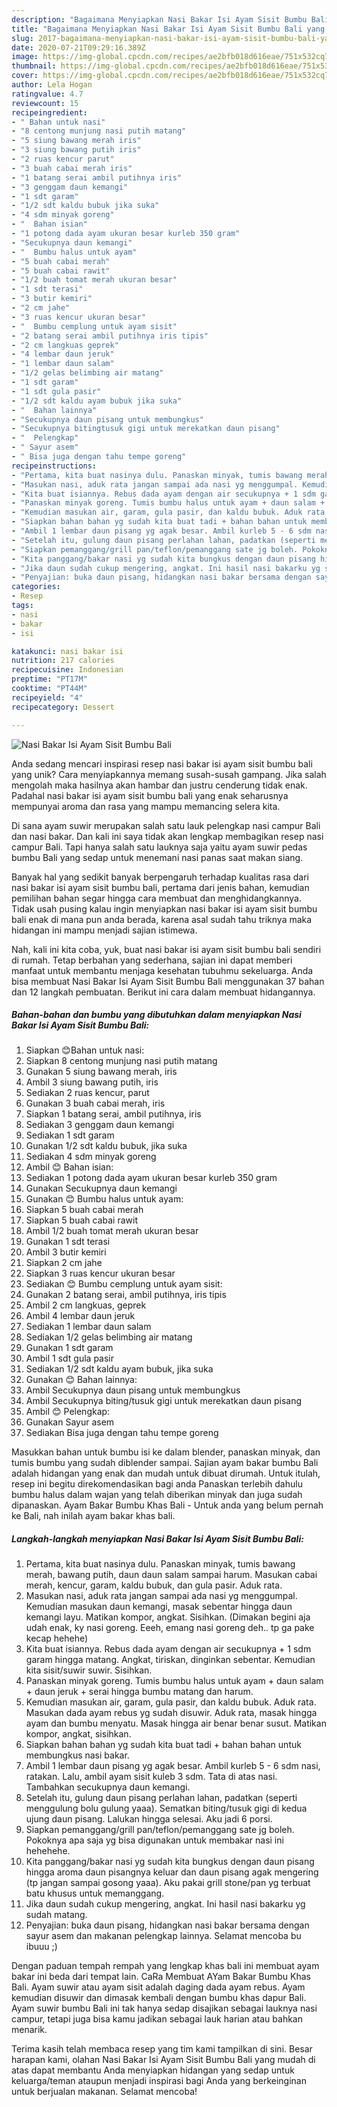 ```yaml
---
description: "Bagaimana Menyiapkan Nasi Bakar Isi Ayam Sisit Bumbu Bali yang Menggugah Selera"
title: "Bagaimana Menyiapkan Nasi Bakar Isi Ayam Sisit Bumbu Bali yang Menggugah Selera"
slug: 2017-bagaimana-menyiapkan-nasi-bakar-isi-ayam-sisit-bumbu-bali-yang-menggugah-selera
date: 2020-07-21T09:29:16.389Z
image: https://img-global.cpcdn.com/recipes/ae2bfb018d616eae/751x532cq70/nasi-bakar-isi-ayam-sisit-bumbu-bali-foto-resep-utama.jpg
thumbnail: https://img-global.cpcdn.com/recipes/ae2bfb018d616eae/751x532cq70/nasi-bakar-isi-ayam-sisit-bumbu-bali-foto-resep-utama.jpg
cover: https://img-global.cpcdn.com/recipes/ae2bfb018d616eae/751x532cq70/nasi-bakar-isi-ayam-sisit-bumbu-bali-foto-resep-utama.jpg
author: Lela Hogan
ratingvalue: 4.7
reviewcount: 15
recipeingredient:
- " Bahan untuk nasi"
- "8 centong munjung nasi putih matang"
- "5 siung bawang merah iris"
- "3 siung bawang putih iris"
- "2 ruas kencur parut"
- "3 buah cabai merah iris"
- "1 batang serai ambil putihnya iris"
- "3 genggam daun kemangi"
- "1 sdt garam"
- "1/2 sdt kaldu bubuk jika suka"
- "4 sdm minyak goreng"
- "  Bahan isian"
- "1 potong dada ayam ukuran besar kurleb 350 gram"
- "Secukupnya daun kemangi"
- "  Bumbu halus untuk ayam"
- "5 buah cabai merah"
- "5 buah cabai rawit"
- "1/2 buah tomat merah ukuran besar"
- "1 sdt terasi"
- "3 butir kemiri"
- "2 cm jahe"
- "3 ruas kencur ukuran besar"
- "  Bumbu cemplung untuk ayam sisit"
- "2 batang serai ambil putihnya iris tipis"
- "2 cm langkuas geprek"
- "4 lembar daun jeruk"
- "1 lembar daun salam"
- "1/2 gelas belimbing air matang"
- "1 sdt garam"
- "1 sdt gula pasir"
- "1/2 sdt kaldu ayam bubuk jika suka"
- "  Bahan lainnya"
- "Secukupnya daun pisang untuk membungkus"
- "Secukupnya bitingtusuk gigi untuk merekatkan daun pisang"
- "  Pelengkap"
- " Sayur asem"
- " Bisa juga dengan tahu tempe goreng"
recipeinstructions:
- "Pertama, kita buat nasinya dulu. Panaskan minyak, tumis bawang merah, bawang putih, daun daun salam sampai harum. Masukan cabai merah, kencur, garam, kaldu bubuk, dan gula pasir. Aduk rata."
- "Masukan nasi, aduk rata jangan sampai ada nasi yg menggumpal. Kemudian masukan daun kemangi, masak sebentar hingga daun kemangi layu. Matikan kompor, angkat. Sisihkan. (Dimakan begini aja udah enak, ky nasi goreng. Eeeh, emang nasi goreng deh.. tp ga pake kecap hehehe)"
- "Kita buat isiannya. Rebus dada ayam dengan air secukupnya + 1 sdm garam hingga matang. Angkat, tiriskan, dinginkan sebentar. Kemudian kita sisit/suwir suwir. Sisihkan."
- "Panaskan minyak goreng. Tumis bumbu halus untuk ayam + daun salam + daun jeruk + serai hingga bumbu matang dan harum."
- "Kemudian masukan air, garam, gula pasir, dan kaldu bubuk. Aduk rata. Masukan dada ayam rebus yg sudah disuwir. Aduk rata, masak hingga ayam dan bumbu menyatu. Masak hingga air benar benar susut. Matikan kompor, angkat, sisihkan."
- "Siapkan bahan bahan yg sudah kita buat tadi + bahan bahan untuk membungkus nasi bakar."
- "Ambil 1 lembar daun pisang yg agak besar. Ambil kurleb 5 - 6 sdm nasi, ratakan. Lalu, ambil ayam sisit kuleb 3 sdm. Tata di atas nasi. Tambahkan secukupnya daun kemangi."
- "Setelah itu, gulung daun pisang perlahan lahan, padatkan (seperti menggulung bolu gulung yaaa). Sematkan biting/tusuk gigi di kedua ujung daun pisang. Lalukan hingga selesai. Aku jadi 6 porsi."
- "Siapkan pemanggang/grill pan/teflon/pemanggang sate jg boleh. Pokoknya apa saja yg bisa digunakan untuk membakar nasi ini hehehehe."
- "Kita panggang/bakar nasi yg sudah kita bungkus dengan daun pisang hingga aroma daun pisangnya keluar dan daun pisang agak mengering (tp jangan sampai gosong yaaa). Aku pakai grill stone/pan yg terbuat batu khusus untuk memanggang."
- "Jika daun sudah cukup mengering, angkat. Ini hasil nasi bakarku yg sudah matang."
- "Penyajian: buka daun pisang, hidangkan nasi bakar bersama dengan sayur asem dan makanan pelengkap lainnya. Selamat mencoba bu ibuuu ;)"
categories:
- Resep
tags:
- nasi
- bakar
- isi

katakunci: nasi bakar isi 
nutrition: 217 calories
recipecuisine: Indonesian
preptime: "PT17M"
cooktime: "PT44M"
recipeyield: "4"
recipecategory: Dessert

---
```



![Nasi Bakar Isi Ayam Sisit Bumbu Bali](https://img-global.cpcdn.com/recipes/ae2bfb018d616eae/751x532cq70/nasi-bakar-isi-ayam-sisit-bumbu-bali-foto-resep-utama.jpg)

Anda sedang mencari inspirasi resep nasi bakar isi ayam sisit bumbu bali yang unik? Cara menyiapkannya memang susah-susah gampang. Jika salah mengolah maka hasilnya akan hambar dan justru cenderung tidak enak. Padahal nasi bakar isi ayam sisit bumbu bali yang enak seharusnya mempunyai aroma dan rasa yang mampu memancing selera kita.

Di sana ayam suwir merupakan salah satu lauk pelengkap nasi campur Bali dan nasi bakar. Dan kali ini saya tidak akan lengkap membagikan resep nasi campur Bali. Tapi hanya salah satu lauknya saja yaitu ayam suwir pedas bumbu Bali yang sedap untuk menemani nasi panas saat makan siang.

Banyak hal yang sedikit banyak berpengaruh terhadap kualitas rasa dari nasi bakar isi ayam sisit bumbu bali, pertama dari jenis bahan, kemudian pemilihan bahan segar hingga cara membuat dan menghidangkannya. Tidak usah pusing kalau ingin menyiapkan nasi bakar isi ayam sisit bumbu bali enak di mana pun anda berada, karena asal sudah tahu triknya maka hidangan ini mampu menjadi sajian istimewa.


Nah, kali ini kita coba, yuk, buat nasi bakar isi ayam sisit bumbu bali sendiri di rumah. Tetap berbahan yang sederhana, sajian ini dapat memberi manfaat untuk membantu menjaga kesehatan tubuhmu sekeluarga. Anda bisa membuat Nasi Bakar Isi Ayam Sisit Bumbu Bali menggunakan 37 bahan dan 12 langkah pembuatan. Berikut ini cara dalam membuat hidangannya.

<!--inarticleads1-->

##### Bahan-bahan dan bumbu yang dibutuhkan dalam menyiapkan Nasi Bakar Isi Ayam Sisit Bumbu Bali:

1. Siapkan  😊Bahan untuk nasi:
1. Siapkan 8 centong munjung nasi putih matang
1. Gunakan 5 siung bawang merah, iris
1. Ambil 3 siung bawang putih, iris
1. Sediakan 2 ruas kencur, parut
1. Gunakan 3 buah cabai merah, iris
1. Siapkan 1 batang serai, ambil putihnya, iris
1. Sediakan 3 genggam daun kemangi
1. Sediakan 1 sdt garam
1. Gunakan 1/2 sdt kaldu bubuk, jika suka
1. Sediakan 4 sdm minyak goreng
1. Ambil  😊 Bahan isian:
1. Sediakan 1 potong dada ayam ukuran besar kurleb 350 gram
1. Gunakan Secukupnya daun kemangi
1. Gunakan  😊 Bumbu halus untuk ayam:
1. Siapkan 5 buah cabai merah
1. Siapkan 5 buah cabai rawit
1. Ambil 1/2 buah tomat merah ukuran besar
1. Gunakan 1 sdt terasi
1. Ambil 3 butir kemiri
1. Siapkan 2 cm jahe
1. Siapkan 3 ruas kencur ukuran besar
1. Sediakan  😊 Bumbu cemplung untuk ayam sisit:
1. Gunakan 2 batang serai, ambil putihnya, iris tipis
1. Ambil 2 cm langkuas, geprek
1. Ambil 4 lembar daun jeruk
1. Sediakan 1 lembar daun salam
1. Sediakan 1/2 gelas belimbing air matang
1. Gunakan 1 sdt garam
1. Ambil 1 sdt gula pasir
1. Sediakan 1/2 sdt kaldu ayam bubuk, jika suka
1. Gunakan  😊 Bahan lainnya:
1. Ambil Secukupnya daun pisang untuk membungkus
1. Ambil Secukupnya biting/tusuk gigi untuk merekatkan daun pisang
1. Ambil  😊 Pelengkap:
1. Gunakan  Sayur asem
1. Sediakan  Bisa juga dengan tahu tempe goreng


Masukkan bahan untuk bumbu isi ke dalam blender, panaskan minyak, dan tumis bumbu yang sudah diblender sampai. Sajian ayam bakar bumbu Bali adalah hidangan yang enak dan mudah untuk dibuat dirumah. Untuk itulah, resep ini begitu direkomendasikan bagi anda Panaskan terlebih dahulu bumbu halus dalam wajan yang telah diberikan minyak dan juga sudah dipanaskan. Ayam Bakar Bumbu Khas Bali - Untuk anda yang belum pernah ke Bali, nah inilah ayam bakar khas bali. 

<!--inarticleads2-->

##### Langkah-langkah menyiapkan Nasi Bakar Isi Ayam Sisit Bumbu Bali:

1. Pertama, kita buat nasinya dulu. Panaskan minyak, tumis bawang merah, bawang putih, daun daun salam sampai harum. Masukan cabai merah, kencur, garam, kaldu bubuk, dan gula pasir. Aduk rata.
1. Masukan nasi, aduk rata jangan sampai ada nasi yg menggumpal. Kemudian masukan daun kemangi, masak sebentar hingga daun kemangi layu. Matikan kompor, angkat. Sisihkan. (Dimakan begini aja udah enak, ky nasi goreng. Eeeh, emang nasi goreng deh.. tp ga pake kecap hehehe)
1. Kita buat isiannya. Rebus dada ayam dengan air secukupnya + 1 sdm garam hingga matang. Angkat, tiriskan, dinginkan sebentar. Kemudian kita sisit/suwir suwir. Sisihkan.
1. Panaskan minyak goreng. Tumis bumbu halus untuk ayam + daun salam + daun jeruk + serai hingga bumbu matang dan harum.
1. Kemudian masukan air, garam, gula pasir, dan kaldu bubuk. Aduk rata. Masukan dada ayam rebus yg sudah disuwir. Aduk rata, masak hingga ayam dan bumbu menyatu. Masak hingga air benar benar susut. Matikan kompor, angkat, sisihkan.
1. Siapkan bahan bahan yg sudah kita buat tadi + bahan bahan untuk membungkus nasi bakar.
1. Ambil 1 lembar daun pisang yg agak besar. Ambil kurleb 5 - 6 sdm nasi, ratakan. Lalu, ambil ayam sisit kuleb 3 sdm. Tata di atas nasi. Tambahkan secukupnya daun kemangi.
1. Setelah itu, gulung daun pisang perlahan lahan, padatkan (seperti menggulung bolu gulung yaaa). Sematkan biting/tusuk gigi di kedua ujung daun pisang. Lalukan hingga selesai. Aku jadi 6 porsi.
1. Siapkan pemanggang/grill pan/teflon/pemanggang sate jg boleh. Pokoknya apa saja yg bisa digunakan untuk membakar nasi ini hehehehe.
1. Kita panggang/bakar nasi yg sudah kita bungkus dengan daun pisang hingga aroma daun pisangnya keluar dan daun pisang agak mengering (tp jangan sampai gosong yaaa). Aku pakai grill stone/pan yg terbuat batu khusus untuk memanggang.
1. Jika daun sudah cukup mengering, angkat. Ini hasil nasi bakarku yg sudah matang.
1. Penyajian: buka daun pisang, hidangkan nasi bakar bersama dengan sayur asem dan makanan pelengkap lainnya. Selamat mencoba bu ibuuu ;)


Dengan paduan tempah rempah yang lengkap khas bali ini membuat ayam bakar ini beda dari tempat lain. CaRa Membuat AYam Bakar Bumbu Khas Bali. Ayam suwir atau ayam sisit adalah daging dada ayam rebus. Ayam kemudian disuwir dan dimasak kembali dengan bumbu khas dapur Bali. Ayam suwir bumbu Bali ini tak hanya sedap disajikan sebagai lauknya nasi campur, tetapi juga bisa kamu jadikan sebagai lauk harian atau bahkan menarik. 

Terima kasih telah membaca resep yang tim kami tampilkan di sini. Besar harapan kami, olahan Nasi Bakar Isi Ayam Sisit Bumbu Bali yang mudah di atas dapat membantu Anda menyiapkan hidangan yang sedap untuk keluarga/teman ataupun menjadi inspirasi bagi Anda yang berkeinginan untuk berjualan makanan. Selamat mencoba!
